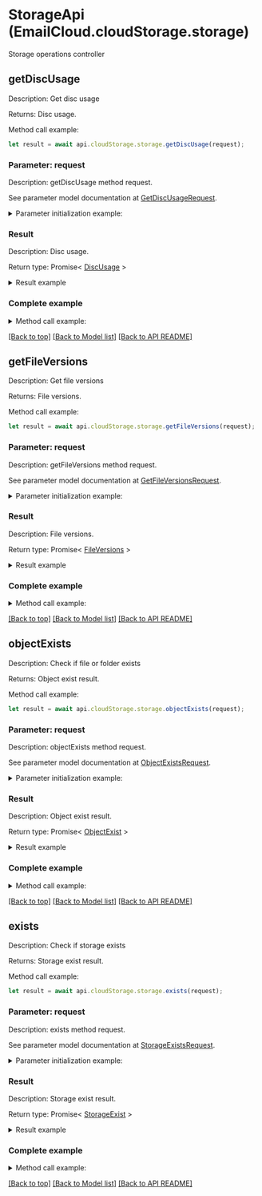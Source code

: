 # StorageApi (EmailCloud.cloudStorage.storage)

Storage operations controller

<a name="getDiscUsage"></a>
## **getDiscUsage**

Description: Get disc usage

Returns: Disc usage.

Method call example:
```typescript
let result = await api.cloudStorage.storage.getDiscUsage(request);
```

### Parameter: request

Description: getDiscUsage method request.

See parameter model documentation at [GetDiscUsageRequest](GetDiscUsageRequest.md).

<details>
    <summary>Parameter initialization example:</summary>
    
```typescript
let request = Models.GetDiscUsageRequest()
    .storageName('First Storage')
    .build();
```

</details>

### Result

Description: Disc usage.

Return type: Promise< [DiscUsage](DiscUsage.md) >

<details>
    <summary>Result example</summary>

```typescript
let result = Models.discUsage()
    .usedSize(1048576)
    .totalSize(3145728)
    .build();
```

</details>


### Complete example

<details>
    <summary>Method call example:</summary>

```typescript
const api = new EmailCloud(clientSecret, clientId);

// Prepare parameters:
let request = Models.GetDiscUsageRequest()
    .storageName('First Storage')
    .build();

// Call method:
let result = await api.cloudStorage.storage.getDiscUsage(request);

// Result example:
result = Models.discUsage()
    .usedSize(1048576)
    .totalSize(3145728)
    .build();
```

</details>

[[Back to top]](#) [[Back to Model list]](Models.md) [[Back to API README]](README.md)

<a name="getFileVersions"></a>
## **getFileVersions**

Description: Get file versions

Returns: File versions.

Method call example:
```typescript
let result = await api.cloudStorage.storage.getFileVersions(request);
```

### Parameter: request

Description: getFileVersions method request.

See parameter model documentation at [GetFileVersionsRequest](GetFileVersionsRequest.md).

<details>
    <summary>Parameter initialization example:</summary>
    
```typescript
let request = Models.GetFileVersionsRequest()
    .path('/storage/path/to/file.ext')
    .storageName('First Storage')
    .build();
```

</details>

### Result

Description: File versions.

Return type: Promise< [FileVersions](FileVersions.md) >

<details>
    <summary>Result example</summary>

```typescript
let result = Models.fileVersions()
    .value([
        Models.fileVersion()
            .versionId('d5afd857-8797-4ca0-b806-a03fdfc3831f')
            .isLatest(true)
            .name('file.ext')
            .modifiedDate(new Date())
            .size(4096)
            .path('/storage/path/to')
            .build()])
    .build();
```

</details>


### Complete example

<details>
    <summary>Method call example:</summary>

```typescript
const api = new EmailCloud(clientSecret, clientId);

// Prepare parameters:
let request = Models.GetFileVersionsRequest()
    .path('/storage/path/to/file.ext')
    .storageName('First Storage')
    .build();

// Call method:
let result = await api.cloudStorage.storage.getFileVersions(request);

// Result example:
result = Models.fileVersions()
    .value([
        Models.fileVersion()
            .versionId('d5afd857-8797-4ca0-b806-a03fdfc3831f')
            .isLatest(true)
            .name('file.ext')
            .modifiedDate(new Date())
            .size(4096)
            .path('/storage/path/to')
            .build()])
    .build();
```

</details>

[[Back to top]](#) [[Back to Model list]](Models.md) [[Back to API README]](README.md)

<a name="objectExists"></a>
## **objectExists**

Description: Check if file or folder exists

Returns: Object exist result.

Method call example:
```typescript
let result = await api.cloudStorage.storage.objectExists(request);
```

### Parameter: request

Description: objectExists method request.

See parameter model documentation at [ObjectExistsRequest](ObjectExistsRequest.md).

<details>
    <summary>Parameter initialization example:</summary>
    
```typescript
let request = Models.ObjectExistsRequest()
    .path('/storage/path/to/folder/or/file.ext')
    .storageName('First Storage')
    .build();
```

</details>

### Result

Description: Object exist result.

Return type: Promise< [ObjectExist](ObjectExist.md) >

<details>
    <summary>Result example</summary>

```typescript
let result = Models.objectExist()
    .exists(true)
    .build();
```

</details>


### Complete example

<details>
    <summary>Method call example:</summary>

```typescript
const api = new EmailCloud(clientSecret, clientId);

// Prepare parameters:
let request = Models.ObjectExistsRequest()
    .path('/storage/path/to/folder/or/file.ext')
    .storageName('First Storage')
    .build();

// Call method:
let result = await api.cloudStorage.storage.objectExists(request);

// Result example:
result = Models.objectExist()
    .exists(true)
    .build();
```

</details>

[[Back to top]](#) [[Back to Model list]](Models.md) [[Back to API README]](README.md)

<a name="exists"></a>
## **exists**

Description: Check if storage exists

Returns: Storage exist result.

Method call example:
```typescript
let result = await api.cloudStorage.storage.exists(request);
```

### Parameter: request

Description: exists method request.

See parameter model documentation at [StorageExistsRequest](StorageExistsRequest.md).

<details>
    <summary>Parameter initialization example:</summary>
    
```typescript
let request = Models.StorageExistsRequest()
    .storageName('First Storage')
    .build();
```

</details>

### Result

Description: Storage exist result.

Return type: Promise< [StorageExist](StorageExist.md) >

<details>
    <summary>Result example</summary>

```typescript
let result = Models.storageExist()
    .exists(true)
    .build();
```

</details>


### Complete example

<details>
    <summary>Method call example:</summary>

```typescript
const api = new EmailCloud(clientSecret, clientId);

// Prepare parameters:
let request = Models.StorageExistsRequest()
    .storageName('First Storage')
    .build();

// Call method:
let result = await api.cloudStorage.storage.exists(request);

// Result example:
result = Models.storageExist()
    .exists(true)
    .build();
```

</details>

[[Back to top]](#) [[Back to Model list]](Models.md) [[Back to API README]](README.md)


